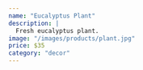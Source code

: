 ```yaml
---
name: "Eucalyptus Plant"
description: |
  Fresh eucalyptus plant.
image: "/images/products/plant.jpg"
price: $35
category: "decor"
---
```

